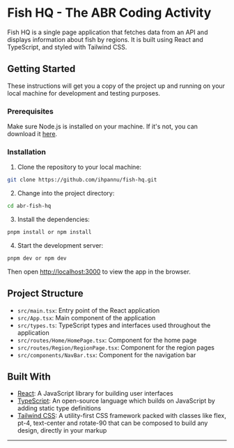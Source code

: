 # Fish HQ - The ABR Coding Activity

Fish HQ is a single page application that fetches data from an API and displays information about fish by regions. It is built using React and TypeScript, and styled with Tailwind CSS.

## Getting Started

These instructions will get you a copy of the project up and running on your local machine for development and testing purposes.

### Prerequisites

Make sure Node.js is installed on your machine. If it's not, you can download it [here](https://nodejs.org/en/download/).

### Installation

1. Clone the repository to your local machine:

```bash
git clone https://github.com/ihpannu/fish-hq.git
```

2. Change into the project directory:

```bash
cd abr-fish-hq
```

3. Install the dependencies:

```bash
pnpm install or npm install
```

4. Start the development server:

```bash
pnpm dev or npm dev
```

Then open <http://localhost:3000> to view the app in the browser.

## Project Structure

- `src/main.tsx`: Entry point of the React application
- `src/App.tsx`: Main component of the application
- `src/types.ts`: TypeScript types and interfaces used throughout the application
- `src/routes/Home/HomePage.tsx`: Component for the home page
- `src/routes/Region/RegionPage.tsx`: Component for the region pages
- `src/components/NavBar.tsx`: Component for the navigation bar

## Built With

- [React](https://reactjs.org/): A JavaScript library for building user interfaces
- [TypeScript](https://www.typescriptlang.org/): An open-source language which builds on JavaScript by adding static type definitions
- [Tailwind CSS](https://tailwindcss.com/): A utility-first CSS framework packed with classes like flex, pt-4, text-center and rotate-90 that can be composed to build any design, directly in your markup

---
